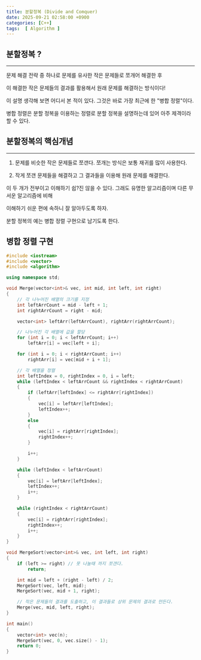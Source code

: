 ```yaml
---
title: 분할정복 (Divide and Comquer)
date: 2025-09-21 02:58:00 +0900
categories: [C++]  
tags:  [ Algorithm ]
---
```


## 분할정복 ?
--------------------------------
문제 해결 전략 중 하나로 문제를 유사한 작은 문제들로 쪼개어 해결한 후

이 해결한 작은 문제들의 결과를 활용해서 원래 문제를 해결하는 방식이다!

이 설명 생각해 보면 어디서 본 적이 있다. 그것은 바로 가장 최근에 한 "병합 정렬"이다.

병합 정렬은 분할 정복을 이용하는 정렬로 분할 정복을 설명하는데 있어 아주 제격이라 할 수 있다.


## 분할정복의 핵심개념
--------------------------------
1. 문제를 비슷한 작은 문제들로 쪼갠다. 쪼개는 방식은 보통 재귀를 많이 사용한다.

2. 작게 쪼갠 문제들을 해결하고 그 결과들을 이용해 원래 문제를 해결한다.

이 두 개가 전부이고 이해하기 쉽?진 않을 수 있다. 그래도 유명한 알고리즘이며 다른 무서운 알고리즘에 비해

이해하기 쉬운 편에 속하니 잘 알아두도록 하자.

분할 정복의 예는 병합 정렬 구현으로 남기도록 한다.

## 병합 정렬 구현

```c++
#include <iostream>
#include <vector>
#include <algorithm>

using namespace std;

void Merge(vector<int>& vec, int mid, int left, int right)
{
    // 각 나누어진 배열의 크기를 지정
	int leftArrCount = mid - left + 1;
	int rightArrCount = right - mid;

	vector<int> leftArr(leftArrCount), rightArr(rightArrCount);

    // 나누어진 각 배열에 값을 할당
	for (int i = 0; i < leftArrCount; i++)
		leftArr[i] = vec[left + i];

	for (int i = 0; i < rightArrCount; i++)
		rightArr[i] = vec[mid + i + 1];

    // 각 배열을 정렬
	int leftIndex = 0, rightIndex = 0, i = left;
	while (leftIndex < leftArrCount && rightIndex < rightArrCount)
	{
		if (leftArr[leftIndex] <= rightArr[rightIndex])
		{
			vec[i] = leftArr[leftIndex];
			leftIndex++;
		}
		else
		{
			vec[i] = rightArr[rightIndex];
			rightIndex++;
		}

		i++;
	}

	while (leftIndex < leftArrCount)
	{
		vec[i] = leftArr[leftIndex];
		leftIndex++;
		i++;
	}

	while (rightIndex < rightArrCount)
	{
		vec[i] = rightArr[rightIndex];
		rightIndex++;
		i++;
	}
}

void MergeSort(vector<int>& vec, int left, int right)
{
	if (left >= right) // 못 나눌때 까지 쪼갠다.
		return;

	int mid = left + (right - left) / 2;
	MergeSort(vec, left, mid);
	MergeSort(vec, mid + 1, right);

	// 작은 문제들의 결과를 도출하고, 이 결과들로 상위 문제의 결과로 만든다.
	Merge(vec, mid, left, right);
}

int main()
{
	vector<int> vec(n);
	MergeSort(vec, 0, vec.size() - 1);
	return 0;
}
```
